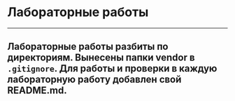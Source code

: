 # Лабораторные работы
***

Лабораторные работы разбиты по директориям. 
Вынесены папки vendor в `.gitignore`.
Для работы и проверки в каждую лабораторную работу добавлен свой README.md.
- 